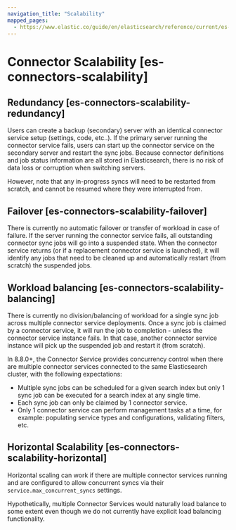 ```yaml
---
navigation_title: "Scalability"
mapped_pages:
  - https://www.elastic.co/guide/en/elasticsearch/reference/current/es-connectors-scalability.html
---
```


# Connector Scalability [es-connectors-scalability]



## Redundancy [es-connectors-scalability-redundancy]

Users can create a backup (secondary) server with an identical connector service setup (settings, code, etc..). If the primary server running the connector service fails, users can start up the connector service on the secondary server and restart the sync jobs. Because connector definitions and job status information are all stored in Elasticsearch, there is no risk of data loss or corruption when switching servers.

However, note that any in-progress syncs will need to be restarted from scratch, and cannot be resumed where they were interrupted from.


## Failover [es-connectors-scalability-failover]

There is currently no automatic failover or transfer of workload in case of failure. If the server running the connector service fails, all outstanding connector sync jobs will go into a suspended state. When the connector service returns (or if a replacement connector service is launched), it will identify any jobs that need to be cleaned up and automatically restart (from scratch) the suspended jobs.


## Workload balancing [es-connectors-scalability-balancing]

There is currently no division/balancing of workload for a single sync job across multiple connector service deployments. Once a sync job is claimed by a connector service, it will run the job to completion - unless the connector service instance fails. In that case, another connector service instance will pick up the suspended job and restart it (from scratch).

In 8.8.0+, the Connector Service provides concurrency control when there are multiple connector services connected to the same Elasticsearch cluster, with the following expectations:

* Multiple sync jobs can be scheduled for a given search index but only 1 sync job can be executed for a search index at any single time.
* Each sync job can only be claimed by 1 connector service.
* Only 1 connector service can perform management tasks at a time, for example: populating service types and configurations, validating filters, etc.


## Horizontal Scalability [es-connectors-scalability-horizontal]

Horizontal scaling can work if there are multiple connector services running and are configured to allow concurrent syncs via their `service.max_concurrent_syncs` settings.

Hypothetically, multiple Connector Services would naturally load balance to some extent even though we do not currently have explicit load balancing functionality.

